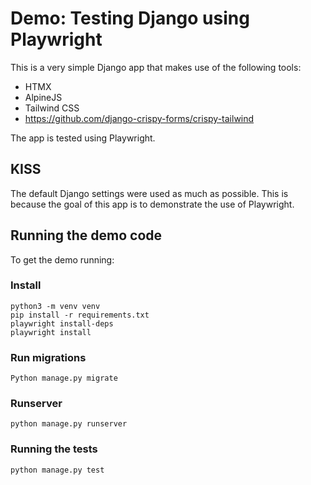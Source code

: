 # Demo: Testing Django using Playwright

This is a very simple Django app that makes use of the following tools:

- HTMX 
- AlpineJS 
- Tailwind CSS 
- https://github.com/django-crispy-forms/crispy-tailwind

The app is tested using Playwright. 

## KISS

The default Django settings were used as much as possible. This is because the goal of this app is to demonstrate the use of Playwright.

## Running the demo code 

To get the demo running:

### Install 

```
python3 -m venv venv 
pip install -r requirements.txt 
playwright install-deps
playwright install
```

### Run migrations 

```
Python manage.py migrate
```

### Runserver 

```
python manage.py runserver
```

### Running the tests 

```
python manage.py test
```

